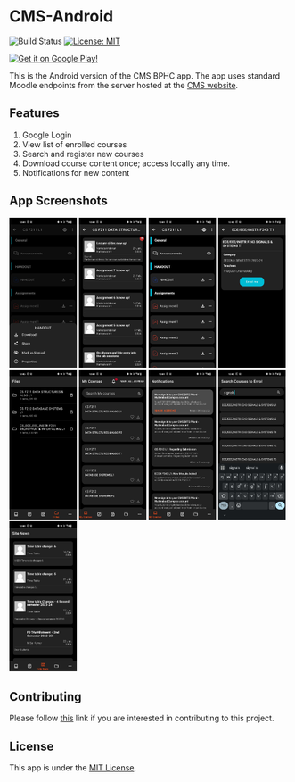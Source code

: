 # CMS-Android

![Build Status](https://github.com/crux-bphc/CMS-Android/workflows/Build/badge.svg?branch=development)
[![License: MIT](https://img.shields.io/badge/License-MIT-yellow.svg)](https://opensource.org/licenses/MIT)

<a href ="https://play.google.com/store/apps/details?id=crux.bphc.cms" target="_blank"><img src="google_play_badge.svg" alt="Get it on Google Play!" height="80"/></a>

This is the Android version of the CMS BPHC app. The app uses standard Moodle endpoints from the server hosted at the [CMS website](https://td.bits-hyderabad.ac.in/moodle/).

## Features

1. Google Login
2. View list of enrolled courses
3. Search and register new courses
4. Download course content once; access locally any time.
5. Notifications for new content

## App Screenshots

<p float="left">
	<img src="/screenshots/bottom_sheet_dark.png" width="24%" />
	<img src="/screenshots/course_announcements_dark.png" width="24%" />
	<img src="/screenshots/course_details_dark.png" width="24%" />
	<img src="/screenshots/enrol_course_dark.png" width="24%" />
	<img src="/screenshots/files_dark.png" width="24%" />
	<img src="/screenshots/my_courses_dark.png" width="24%" />
	<img src="/screenshots/my_notifications_dark.png" width="24%" />
	<img src="/screenshots/search_courses_dark.png" width="24%" />
	<img src="/screenshots/site_news_dark.png" width="24%" />
</p>

## Contributing

Please follow [this](CONTRIBUTING.md) link if you are interested in contributing to this project.

## License

This app is under the [MIT License](LICENSE).
